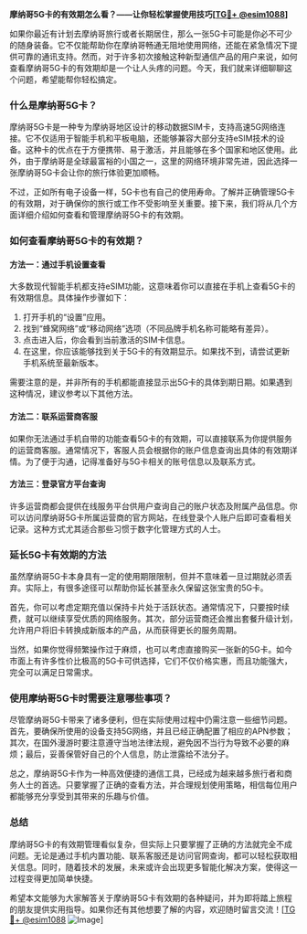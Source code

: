 **摩纳哥5G卡的有效期怎么看？——让你轻松掌握使用技巧[[TG💪+ @esim1088](https://t.me/s/esim1088)]**

如果你最近有计划去摩纳哥旅行或者长期居住，那么一张5G卡可能是你必不可少的随身装备。它不仅能帮助你在摩纳哥畅通无阻地使用网络，还能在紧急情况下提供可靠的通讯支持。然而，对于许多初次接触这种新型通信产品的用户来说，如何查看摩纳哥5G卡的有效期却是一个让人头疼的问题。今天，我们就来详细聊聊这个问题，希望能帮你轻松搞定。

### 什么是摩纳哥5G卡？

摩纳哥5G卡是一种专为摩纳哥地区设计的移动数据SIM卡，支持高速5G网络连接。它不仅适用于智能手机和平板电脑，还能够兼容大部分支持eSIM技术的设备。这种卡的优点在于方便携带、易于激活，并且能够在多个国家和地区使用。此外，由于摩纳哥是全球最富裕的小国之一，这里的网络环境非常先进，因此选择一张摩纳哥5G卡会让你的旅行体验更加顺畅。

不过，正如所有电子设备一样，5G卡也有自己的使用寿命。了解并正确管理5G卡的有效期，对于确保你的旅行或工作不受影响至关重要。接下来，我们将从几个方面详细介绍如何查看和管理摩纳哥5G卡的有效期。

### 如何查看摩纳哥5G卡的有效期？

#### 方法一：通过手机设置查看

大多数现代智能手机都支持eSIM功能，这意味着你可以直接在手机上查看5G卡的有效期信息。具体操作步骤如下：

1. 打开手机的“设置”应用。
2. 找到“蜂窝网络”或“移动网络”选项（不同品牌手机名称可能略有差异）。
3. 点击进入后，你会看到当前激活的SIM卡信息。
4. 在这里，你应该能够找到关于5G卡的有效期显示。如果找不到，请尝试更新手机系统至最新版本。

需要注意的是，并非所有的手机都能直接显示出5G卡的具体到期日期。如果遇到这种情况，建议参考以下其他方法。

#### 方法二：联系运营商客服

如果你无法通过手机自带的功能查看5G卡的有效期，可以直接联系为你提供服务的运营商客服。通常情况下，客服人员会根据你的账户信息查询出具体的有效期详情。为了便于沟通，记得准备好与5G卡相关的账号信息以及联系方式。

#### 方法三：登录官方平台查询

许多运营商都会提供在线服务平台供用户查询自己的账户状态及附属产品信息。你可以访问摩纳哥5G卡所属运营商的官方网站，在线登录个人账户后即可查看相关记录。这种方式尤其适合那些习惯于数字化管理方式的人士。

### 延长5G卡有效期的方法

虽然摩纳哥5G卡本身具有一定的使用期限限制，但并不意味着一旦过期就必须丢弃。实际上，有很多途径可以帮助你延长甚至永久保留这张宝贵的5G卡。

首先，你可以考虑定期充值以保持卡片处于活跃状态。通常情况下，只要按时续费，就可以继续享受优质的网络服务。其次，部分运营商还会推出套餐升级计划，允许用户将旧卡转换成新版本的产品，从而获得更长的服务周期。

当然，如果你觉得频繁操作过于麻烦，也可以考虑直接购买一张新的5G卡。如今市面上有许多性价比极高的5G卡可供选择，它们不仅价格实惠，而且功能强大，完全可以满足日常需求。

### 使用摩纳哥5G卡时需要注意哪些事项？

尽管摩纳哥5G卡带来了诸多便利，但在实际使用过程中仍需注意一些细节问题。首先，要确保所使用的设备支持5G网络，并且已经正确配置了相应的APN参数；其次，在国外漫游时要注意遵守当地法律法规，避免因不当行为导致不必要的麻烦；最后，妥善保管好自己的个人信息，防止泄露给不法分子。

总之，摩纳哥5G卡作为一种高效便捷的通信工具，已经成为越来越多旅行者和商务人士的首选。只要掌握了正确的查看方法，并合理规划使用策略，相信每位用户都能够充分享受到其带来的乐趣与价值。

### 总结

摩纳哥5G卡的有效期管理看似复杂，但实际上只要掌握了正确的方法就完全不成问题。无论是通过手机内置功能、联系客服还是访问官网查询，都可以轻松获取相关信息。同时，随着技术的发展，未来或许会出现更多智能化解决方案，使得这一过程变得更加简单快捷。

希望本文能够为大家解答关于摩纳哥5G卡有效期的各种疑问，并为即将踏上旅程的朋友提供实用指导。如果你还有其他想要了解的内容，欢迎随时留言交流！[[TG💪+ @esim1088](https://t.me/s/esim1088) ![Image](https://i.postimg.cc/4NQfJmqS/Snipaste-2025-05-13-00-14-12.png)]